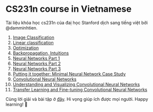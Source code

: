 # CS231n course in Vietnamese
Tài liệu khóa học cs231n của đaị học Stanford dịch sang tiếng việt bởi @damminhtien. 
1. [Image Classification](https://github.com/damminhtien/cs231n-CNN-Vietnamese/blob/master/Lec1_Image_Classifier.md)
2. [Linear classification](https://github.com/damminhtien/cs231n-vietnamese/blob/master/Lec2_Linear_Classification.md)
3. [Optimization](#)
4. [Backpropagation, Intuitions](#)
5. [Neural Networks Part 1](#)
6. [Neural Networks Part 2](#)
7. [Neural Networks Part 3](#)
8. [Putting it together: Minimal Neural Network Case Study](#)
9. [Convolutional Neural Networks](#)
10. [Understanding and Visualizing Convolutional Neural Networks](#)
11. [Transfer Learning and Fine-tuning Convolutional Neural Networks](#)

Cùng lời giải và bài tập ở [đây](https://github.com/damminhtien/cs231n-CNN-Vietnamese/tree/master/assignment_spring2018/assignment1). Hi vọng giúp ích được mọi người. Happy learning! :tada:
